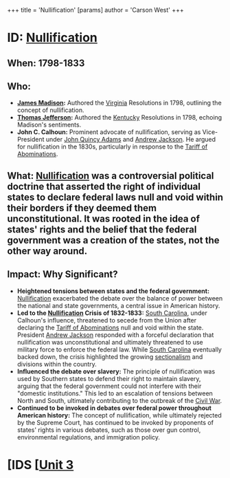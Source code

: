 +++
 title = 'Nullification'
[params]
	author = 'Carson West'
+++
# ID: [Nullification](./../nullification/) 
## When: 1798-1833 

## Who: 
* **[James Madison](./../james-madison/):** Authored the [Virginia](./../virginia/) Resolutions in 1798, outlining the concept of nullification.
* **[Thomas Jefferson](./../thomas-jefferson/):** Authored the [Kentucky](./../kentucky/) Resolutions in 1798, echoing Madison's sentiments.
* **John C. Calhoun:**  Prominent advocate of nullification, serving as Vice-President under [John Quincy Adams](./../john-quincy-adams/) and [Andrew Jackson](./../andrew-jackson/).  He argued for nullification in the 1830s, particularly in response to the [Tariff of Abominations](./../tariff-of-abominations/). 

## What:  [Nullification](./../nullification/) was a controversial political doctrine that asserted the right of individual states to declare federal laws null and void within their borders if they deemed them unconstitutional.  It was rooted in the idea of states' rights and the belief that the federal government was a creation of the states, not the other way around.

## Impact: Why Significant?
* **Heightened tensions between states and the federal government:** [Nullification](./../nullification/) exacerbated the debate over the balance of power between the national and state governments, a central issue in American history.
* **Led to the [Nullification](./../nullification/) Crisis of 1832-1833:**  [South Carolina](./../south-carolina/), under Calhoun's influence, threatened to secede from the Union after declaring the [Tariff of Abominations](./../tariff-of-abominations/) null and void within the state.  President [Andrew Jackson](./../andrew-jackson/) responded with a forceful declaration that nullification was unconstitutional and ultimately threatened to use military force to enforce the federal law.  While [South Carolina](./../south-carolina/) eventually backed down, the crisis highlighted the growing [sectionalism](./../sectionalism/) and divisions within the country.
* **Influenced the debate over slavery:** The principle of nullification was used by Southern states to defend their right to maintain slavery, arguing that the federal government could not interfere with their "domestic institutions."  This led to an escalation of tensions between North and South, ultimately contributing to the outbreak of the [Civil War](./../civil-war/).
* **Continued to be invoked in debates over federal power throughout American history:**  The concept of nullification, while ultimately rejected by the Supreme Court, has continued to be invoked by proponents of states' rights in various debates, such as those over gun control, environmental regulations, and immigration policy. 

# [IDS [[Unit 3](./../ids-[[unit-3/)